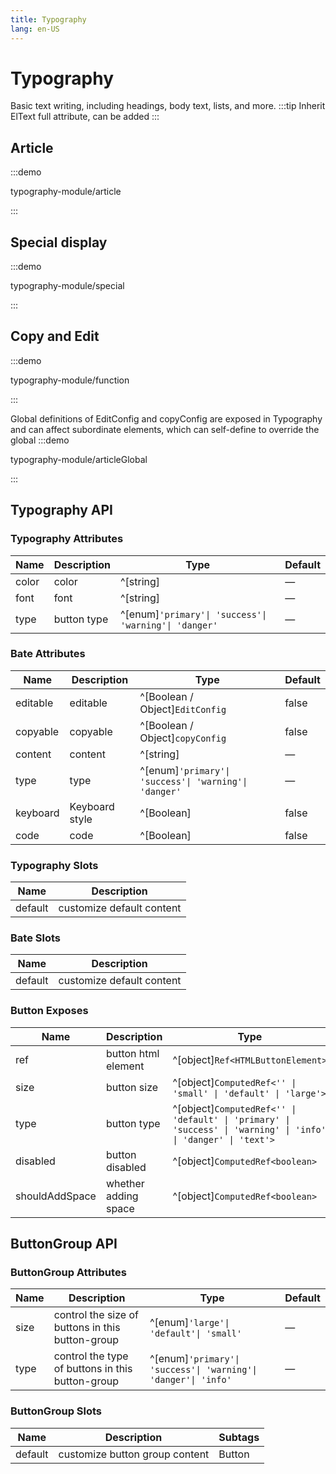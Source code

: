 ```yaml
---
title: Typography
lang: en-US
---
```


# Typography

Basic text writing, including headings, body text, lists, and more.
:::tip
Inherit ElText full attribute, can be added
:::
## Article

:::demo

typography-module/article

:::

## Special display

:::demo

typography-module/special

:::

## Copy and Edit

:::demo

typography-module/function

:::

Global definitions of EditConfig and copyConfig are exposed in Typography and can affect subordinate elements, which can self-define to override the global
:::demo

typography-module/articleGlobal

:::



## Typography API

### Typography Attributes

| Name  | Description | Type                                                  | Default |
| ----- | ----------- | ----------------------------------------------------- | ------- |
| color | color       | ^[string]                                             | —       |
| font  | font        | ^[string]                                             | —       |
| type  | button type | ^[enum]`'primary'\| 'success'\| 'warning'\| 'danger'` | —       |

### Bate Attributes

| Name     | Description    | Type                                                  | Default |
| -------- | -------------- | ----------------------------------------------------- | ------- |
| editable | editable       | ^[Boolean / Object]`EditConfig`                       | false   |
| copyable | copyable       | ^[Boolean / Object]`copyConfig`                       | false   |
| content  | content        | ^[string]                                             | —       |
| type     | type           | ^[enum]`'primary'\| 'success'\| 'warning'\| 'danger'` | —       |
| keyboard | Keyboard style | ^[Boolean]                                            | false   |
| code     | code           | ^[Boolean]                                            | false   |

### Typography Slots

| Name    | Description                 |
| ------- | --------------------------- |
| default | customize default content   |

### Bate Slots

| Name    | Description                 |
| ------- | --------------------------- |
| default | customize default content   |
### Button Exposes

| Name           | Description          | Type                                                                                                           |
| -------------- | -------------------- | -------------------------------------------------------------------------------------------------------------- |
| ref            | button html element  | ^[object]`Ref<HTMLButtonElement>`                                                                              |
| size           | button size          | ^[object]`ComputedRef<'' \| 'small' \| 'default' \| 'large'>`                                                  |
| type           | button type          | ^[object]`ComputedRef<'' \| 'default' \| 'primary' \| 'success' \| 'warning' \| 'info' \| 'danger' \| 'text'>` |
| disabled       | button disabled      | ^[object]`ComputedRef<boolean>`                                                                                |
| shouldAddSpace | whether adding space | ^[object]`ComputedRef<boolean>`                                                                                |

## ButtonGroup API

### ButtonGroup Attributes

| Name | Description                                      | Type                                                           | Default |
| ---- | ------------------------------------------------ | -------------------------------------------------------------- | ------- |
| size | control the size of buttons in this button-group | ^[enum]`'large'\| 'default'\| 'small'`                         | —       |
| type | control the type of buttons in this button-group | ^[enum]`'primary'\| 'success'\| 'warning'\| 'danger'\| 'info'` | —       |

### ButtonGroup Slots

| Name    | Description                    | Subtags |
| ------- | ------------------------------ | ------- |
| default | customize button group content | Button  |
